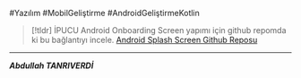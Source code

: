 #Yazılım #MobilGeliştirme #AndroidGeliştirmeKotlin 


> [!tldr] İPUCU
> Android Onboarding Screen yapımı için github repomda ki bu bağlantıyı incele. [Android Splash Screen Github Reposu](https://github.com/abdullah-tanriverdi/AndroidOnboardingScreen)

****
***Abdullah TANRIVERDİ***
